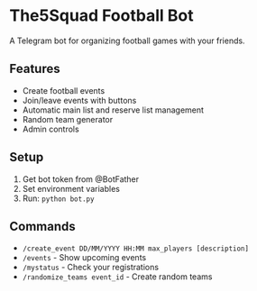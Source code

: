 # The5Squad Football Bot

A Telegram bot for organizing football games with your friends.

## Features
- Create football events
- Join/leave events with buttons
- Automatic main list and reserve list management
- Random team generator
- Admin controls

## Setup
1. Get bot token from @BotFather
2. Set environment variables
3. Run: `python bot.py`

## Commands
- `/create_event DD/MM/YYYY HH:MM max_players [description]`
- `/events` - Show upcoming events
- `/mystatus` - Check your registrations
- `/randomize_teams event_id` - Create random teams